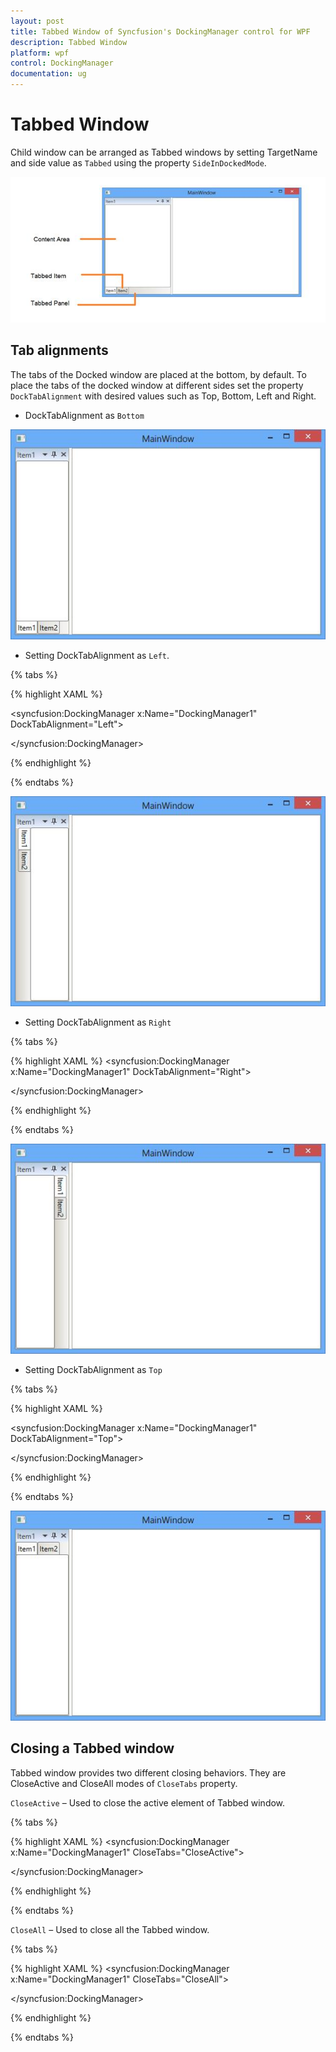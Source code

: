 ```yaml
---
layout: post
title: Tabbed Window of Syncfusion's DockingManager control for WPF
description: Tabbed Window
platform: wpf
control: DockingManager
documentation: ug
---
```

# Tabbed Window

Child window can be arranged as Tabbed windows by setting TargetName and side value as `Tabbed` using the property `SideInDockedMode`.

![](TabbedWindow_images/TabbedWindow_img1.jpeg)


##  Tab alignments

The tabs of the Docked window are placed at the bottom, by default. To place the tabs of the docked window at different sides set the property `DockTabAlignment` with desired values such as Top, Bottom, Left and Right. 

* DockTabAlignment as `Bottom`

![](TabbedWindow_images/TabbedWindow_img2.jpeg)


* Setting DockTabAlignment as `Left`.


{% tabs %}

{% highlight XAML %}

<syncfusion:DockingManager x:Name="DockingManager1" DockTabAlignment="Left">

<ContentControl  syncfusion:DockingManager.Header="Item1" x:Name="Content1" />
	
<ContentControl syncfusion:DockingManager.Header="Item2" x:Name="Content2"
                syncfusion:DockingManager.SideInDockedMode="Tabbed"
				syncfusion:DockingManager.TargetNameInDockedMode="Content1"/> 

</syncfusion:DockingManager>



{% endhighlight %}

{% endtabs %}


![](TabbedWindow_images/TabbedWindow_img3.jpeg)


* Setting DockTabAlignment as `Right`

{% tabs %}

{% highlight XAML %}
<syncfusion:DockingManager x:Name="DockingManager1" DockTabAlignment="Right">

<ContentControl syncfusion:DockingManager.Header="Item1"  x:Name="Content1"/>  

<ContentControl syncfusion:DockingManager.Header="Item2" x:Name="Content2"
                syncfusion:DockingManager.SideInDockedMode="Tabbed"
				syncfusion:DockingManager.TargetNameInDockedMode="Content1"/>
				
</syncfusion:DockingManager>

{% endhighlight %}

{% endtabs %}


![](TabbedWindow_images/TabbedWindow_img4.jpeg)


* Setting DockTabAlignment as `Top`


{% tabs %}

{% highlight XAML %}

<syncfusion:DockingManager x:Name="DockingManager1" DockTabAlignment="Top">

<ContentControl  syncfusion:DockingManager.Header="Item1" x:Name="Content1"/> 

<ContentControl syncfusion:DockingManager.Header="Item2" x:Name="Content2"
                syncfusion:DockingManager.SideInDockedMode="Tabbed"
				syncfusion:DockingManager.TargetNameInDockedMode="Content1"/>  

</syncfusion:DockingManager>



{% endhighlight %}

{% endtabs %}

![](TabbedWindow_images/TabbedWindow_img5.jpeg)


## Closing a Tabbed window

Tabbed window provides two different closing behaviors. They are CloseActive and CloseAll modes of `CloseTabs` property.

`CloseActive` – Used to close the active element of Tabbed window.

{% tabs %}

{% highlight XAML %}
<syncfusion:DockingManager x:Name="DockingManager1" CloseTabs="CloseActive">

<ContentControl syncfusion:DockingManager.Header="Item1" x:Name="Content1" />  

<ContentControl syncfusion:DockingManager.Header="Item2" x:Name="Content2"
                syncfusion:DockingManager.SideInDockedMode="Tabbed"
				syncfusion:DockingManager.TargetNameInDockedMode="Content1"/>  

<ContentControl syncfusion:DockingManager.Header="Item3" x:Name="Content3"
                syncfusion:DockingManager.SideInDockedMode="Tabbed"
				syncfusion:DockingManager.TargetNameInDockedMode="Content1"/>                         

</syncfusion:DockingManager>



{% endhighlight %}

{% endtabs %}

 `CloseAll` – Used to close all the Tabbed window.

{% tabs %}

{% highlight XAML %}
<syncfusion:DockingManager x:Name="DockingManager1" CloseTabs="CloseAll">

<ContentControl syncfusion:DockingManager.Header="Item1" x:Name="Content1"/>  

<ContentControl syncfusion:DockingManager.Header="Item2" x:Name="Content2"
                syncfusion:DockingManager.SideInDockedMode="Tabbed"
				syncfusion:DockingManager.TargetNameInDockedMode="Content1"/>  

<ContentControl syncfusion:DockingManager.Header="Item3" x:Name="Content3"
                syncfusion:DockingManager.SideInDockedMode="Tabbed"
				syncfusion:DockingManager.TargetNameInDockedMode="Content1"/>                         

</syncfusion:DockingManager>


{% endhighlight %}

{% endtabs %}
